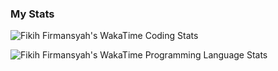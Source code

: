 ### My Stats

![Fikih Firmansyah's WakaTime Coding Stats](https://wakatime.com/share/@misterabdul/77ddcfed-94ab-44a9-9d1f-f84c10123ebe.svg)

![Fikih Firmansyah's WakaTime Programming Language Stats](https://wakatime.com/share/@5346ecae-279b-4a47-aa65-5ae244c88994/ab319bde-5466-4416-9800-106e624329ef.svg)
